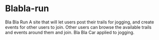 # Blabla-run
Bla Bla Run A site that will let users post their trails for jogging, and create events for other users to join. Other users can browse the available trails and events around them and join. Bla Bla Car applied to jogging.
